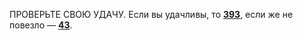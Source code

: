 ПРОВЕРЬТЕ СВОЮ УДАЧУ. Если вы удачливы, то [**393**](#n_393), если же не повезло — [**43**](#n_43).

